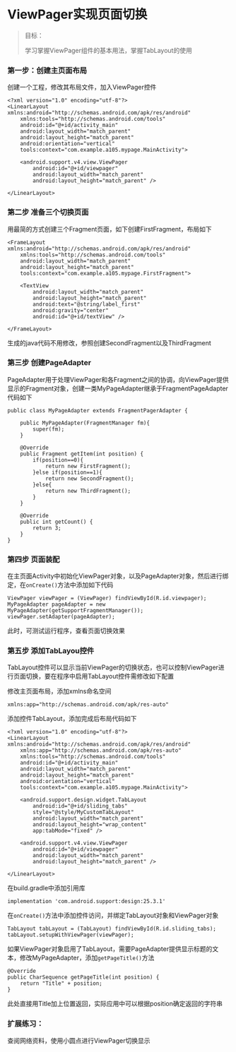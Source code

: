 # ViewPager实现页面切换

> 目标：
>
> 学习掌握ViewPager组件的基本用法，掌握TabLayout的使用

### 第一步：创建主页面布局
创建一个工程，修改其布局文件，加入ViewPager控件
```
<?xml version="1.0" encoding="utf-8"?>
<LinearLayout xmlns:android="http://schemas.android.com/apk/res/android"
    xmlns:tools="http://schemas.android.com/tools"
    android:id="@+id/activity_main"
    android:layout_width="match_parent"
    android:layout_height="match_parent"
    android:orientation="vertical"
    tools:context="com.example.a105.mypage.MainActivity">

    <android.support.v4.view.ViewPager
        android:id="@+id/viewpager"
        android:layout_width="match_parent"
        android:layout_height="match_parent" />

</LinearLayout>
```

### 第二步 准备三个切换页面
用最简的方式创建三个Fragment页面，如下创建FirstFragment，布局如下
```
<FrameLayout xmlns:android="http://schemas.android.com/apk/res/android"
    xmlns:tools="http://schemas.android.com/tools"
    android:layout_width="match_parent"
    android:layout_height="match_parent"
    tools:context="com.example.a105.mypage.FirstFragment">

    <TextView
        android:layout_width="match_parent"
        android:layout_height="match_parent"
        android:text="@string/label_first"
        android:gravity="center"
        android:id="@+id/textView" />

</FrameLayout>
```
生成的java代码不用修改，参照创建SecondFragment以及ThirdFragment

### 第三步 创建PageAdapter
PageAdapter用于处理ViewPager和各Fragment之间的协调，向ViewPager提供显示的Fragment对象，创建一类MyPageAdapter继承于FragmentPageAdapter代码如下
```
public class MyPageAdapter extends FragmentPagerAdapter {

    public MyPageAdapter(FragmentManager fm){
        super(fm);
    }
    
    @Override
    public Fragment getItem(int position) {
        if(position==0){
            return new FirstFragment();
        }else if(position==1){
            return new SecondFragment();
        }else{
            return new ThirdFragment();
        }
    }
    
    @Override
    public int getCount() {
        return 3;
    }
}
```

### 第四步 页面装配
在主页面Activity中初始化ViewPager对象，以及PageAdapter对象，然后进行绑定，在`onCreate()`方法中添加如下代码
```
ViewPager viewPager = (ViewPager) findViewById(R.id.viewpager);
MyPageAdapter pageAdapter = new MyPageAdapter(getSupportFragmentManager());
viewPager.setAdapter(pageAdapter);
```
此时，可测试运行程序，查看页面切换效果

### 第五步 添加TabLayou控件
TabLayout控件可以显示当前ViewPager的切换状态，也可以控制ViewPager进行页面切换，要在程序中启用TabLayout控件需修改如下配置

修改主页面布局，添加xmlns命名空间
```
xmlns:app="http://schemas.android.com/apk/res-auto"
```
添加控件TabLayout，添加完成后布局代码如下
```
<?xml version="1.0" encoding="utf-8"?>
<LinearLayout xmlns:android="http://schemas.android.com/apk/res/android"
    xmlns:app="http://schemas.android.com/apk/res-auto"
    xmlns:tools="http://schemas.android.com/tools"
    android:id="@+id/activity_main"
    android:layout_width="match_parent"
    android:layout_height="match_parent"
    android:orientation="vertical"
    tools:context="com.example.a105.mypage.MainActivity">

    <android.support.design.widget.TabLayout
        android:id="@+id/sliding_tabs"
        style="@style/MyCustomTabLayout"
        android:layout_width="match_parent"
        android:layout_height="wrap_content"
        app:tabMode="fixed" />

    <android.support.v4.view.ViewPager
        android:id="@+id/viewpager"
        android:layout_width="match_parent"
        android:layout_height="match_parent" />

</LinearLayout>
```
在build.gradle中添加引用库
```
implementation 'com.android.support:design:25.3.1'
```
在`onCreate()`方法中添加控件访问，并绑定TabLayout对象和ViewPager对象
```
TabLayout tabLayout = (TabLayout) findViewById(R.id.sliding_tabs);
tabLayout.setupWithViewPager(viewPager);
```
如果ViewPager对象启用了TabLayout，需要PageAdapter提供显示标题的文本，修改MyPageAdapter，添加`getPageTitle()`方法
```
@Override
public CharSequence getPageTitle(int position) {
    return "Title" + position;
}
```
此处直接用Title加上位置返回，实际应用中可以根据position确定返回的字符串

### 扩展练习：

查阅网络资料，使用小圆点进行ViewPager切换显示
